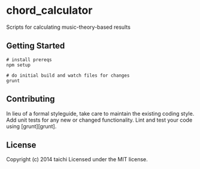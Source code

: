 # chord_calculator

Scripts for calculating music-theory-based results

## Getting Started

```
# install prereqs
npm setup

# do initial build and watch files for changes
grunt
```

## Contributing
In lieu of a formal styleguide, take care to maintain the existing coding style. Add unit tests for any new or changed functionality. Lint and test your code using [grunt][grunt].

## License
Copyright (c) 2014 taichi
Licensed under the MIT license.
